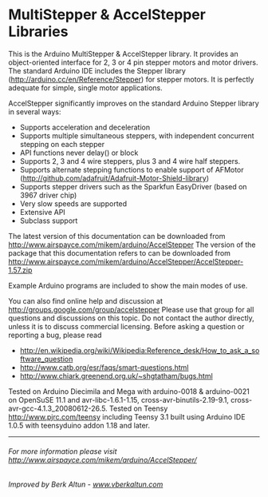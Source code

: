 # MultiStepper & AccelStepper Libraries

This is the Arduino MultiStepper & AccelStepper library. It provides an object-oriented interface for 2, 3 or 4 pin stepper motors and motor drivers. The standard Arduino IDE includes the Stepper library (http://arduino.cc/en/Reference/Stepper) for stepper motors. It is perfectly adequate for simple, single motor applications.

AccelStepper significantly improves on the standard Arduino Stepper library in several ways:

* Supports acceleration and deceleration
* Supports multiple simultaneous steppers, with independent concurrent stepping on each stepper
* API functions never delay() or block
* Supports 2, 3 and 4 wire steppers, plus 3 and 4 wire half steppers.
* Supports alternate stepping functions to enable support of AFMotor (http://github.com/adafruit/Adafruit-Motor-Shield-library)
* Supports stepper drivers such as the Sparkfun EasyDriver (based on 3967 driver chip)
* Very slow speeds are supported
* Extensive API
* Subclass support

The latest version of this documentation can be downloaded from http://www.airspayce.com/mikem/arduino/AccelStepper The version of the package that this documentation refers to can be downloaded from http://www.airspayce.com/mikem/arduino/AccelStepper/AccelStepper-1.57.zip

Example Arduino programs are included to show the main modes of use.

You can also find online help and discussion at http://groups.google.com/group/accelstepper Please use that group for all questions and discussions on this topic. Do not contact the author directly, unless it is to discuss commercial licensing. Before asking a question or reporting a bug, please read

* http://en.wikipedia.org/wiki/Wikipedia:Reference_desk/How_to_ask_a_software_question
* http://www.catb.org/esr/faqs/smart-questions.html
* http://www.chiark.greenend.org.uk/~shgtatham/bugs.html

Tested on Arduino Diecimila and Mega with arduino-0018 & arduino-0021 on OpenSuSE 11.1 and avr-libc-1.6.1-1.15, cross-avr-binutils-2.19-9.1, cross-avr-gcc-4.1.3_20080612-26.5. Tested on Teensy http://www.pjrc.com/teensy including Teensy 3.1 built using Arduino IDE 1.0.5 with teensyduino addon 1.18 and later.

---

###### For more information please visit http://www.airspayce.com/mikem/arduino/AccelStepper/

###### Improved by Berk Altun - www.vberkaltun.com

